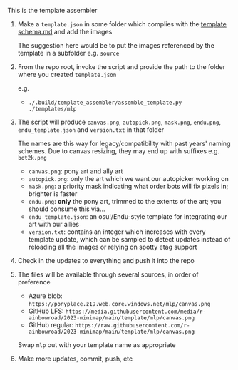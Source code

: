 This is the template assembler

1. Make a `template.json` in some folder which complies with the [template schema.md](template%20schema.md) and add the images

    The suggestion here would be to put the images referenced by the template in a subfolder e.g. `source`

1. From the repo root, invoke the script and provide the path to the folder where you created `template.json`

    e.g.

    * `./.build/template_assembler/assemble_template.py ./templates/mlp`

1. The script will produce `canvas.png`, `autopick.png`, `mask.png`, `endu.png`, `endu_template.json` and `version.txt` in that folder

    The names are this way for legacy/compatibility with past years' naming schemes. Due to canvas resizing, they may end up with suffixes e.g. `bot2k.png`
    
    * `canvas.png`: pony art and ally art
    * `autopick.png`: only the art which we want our autopicker working on
    * `mask.png`: a priority mask indicating what order bots will fix pixels in; brighter is faster
    * `endu.png`: **only** the pony art, trimmed to the extents of the art; you should consume this via...
    * `endu_template.json`: an osu!/Endu-style template for integrating our art with our allies
    * `version.txt`: contains an integer which increases with every template update, which can be sampled to detect updates instead of reloading all the images or relying on spotty etag support

1. Check in the updates to everything and push it into the repo

1. The files will be available through several sources, in order of preference

    * Azure blob: `https://ponyplace.z19.web.core.windows.net/mlp/canvas.png`
    * GitHub LFS: `https://media.githubusercontent.com/media/r-ainbowroad/2023-minimap/main/template/mlp/canvas.png`
    * GitHub regular: `https://raw.githubusercontent.com/r-ainbowroad/2023-minimap/main/template/mlp/canvas.png`

    Swap `mlp` out with your template name as appropriate

1. Make more updates, commit, push, etc
